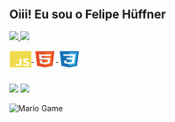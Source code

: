 ## Oiii! Eu sou o Felipe Hüffner
 <div>
<div align="auto">
  <a href="https://github.com/fhuffner91">
  <img height="140em" src="https://github-readme-stats.vercel.app/api?username=fhuffner91&show_icons=true&theme=dracula&include_all_commits=true&count_private=true"/>
  <img height="140em" src="https://github-readme-stats.vercel.app/api/top-langs/?username=fhuffner91&layout=compact&langs_count=7&theme=dracula"/>
</div>
<div style="display: inline_block"><br>
  <img align="center" alt="f-Js" height="30" width="40" src="https://raw.githubusercontent.com/devicons/devicon/master/icons/javascript/javascript-plain.svg">
  <img align="center" alt="f-HTML" height="30" width="40" src="https://raw.githubusercontent.com/devicons/devicon/master/icons/html5/html5-original.svg">
  <img align="center" alt="f-CSS" height="30" width="40" src="https://raw.githubusercontent.com/devicons/devicon/master/icons/css3/css3-original.svg">
</div>
  
  ##
 
<div> 
   <a href="https://www.linkedin.com/in/rafaella-ballerini-45875016a" target="_blank"><img src="https://img.shields.io/badge/-LinkedIn-%230077B5?style=for-the-badge&logo=linkedin&logoColor=white" target="_blank"></a>
  <a href = "mailto:felipeqh.1991@gmail.com"><img src="https://img.shields.io/badge/-Gmail-%23333?style=for-the-badge&logo=gmail&logoColor=white" target="_blank"></a>
  <br>
  <br>
  <img src="https://github.com/TheDudeThatCode/TheDudeThatCode/blob/master/Assets/Mario_Gameplay.gif" alt="Mario Game" width="980">
  
  </div>
  
